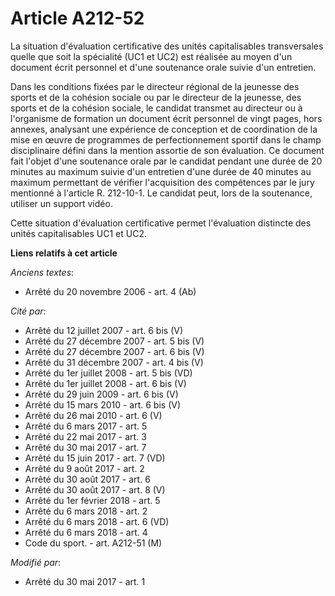 # Article A212-52

La situation d'évaluation certificative des unités capitalisables transversales quelle que soit la spécialité (UC1 et UC2)
est réalisée au moyen d'un document écrit personnel et d'une soutenance orale suivie d'un entretien.

Dans les conditions fixées par le directeur régional de la jeunesse des sports et de la cohésion sociale ou par le directeur
de la jeunesse, des sports et de la cohésion sociale, le candidat transmet au directeur ou à l'organisme de formation un
document écrit personnel de vingt pages, hors annexes, analysant une expérience de conception et de coordination de la mise
en œuvre de programmes de perfectionnement sportif dans le champ disciplinaire défini dans la mention assortie de son
évaluation. Ce document fait l'objet d'une soutenance orale par le candidat pendant une durée de 20 minutes au maximum suivie
d'un entretien d'une durée de 40 minutes au maximum permettant de vérifier l'acquisition des compétences par le jury
mentionné à l'article R. 212-10-1. Le candidat peut, lors de la soutenance, utiliser un support vidéo.

Cette situation d'évaluation certificative permet l'évaluation distincte des unités capitalisables UC1 et UC2.

**Liens relatifs à cet article**

_Anciens textes_:

  - Arrêté du 20 novembre 2006 - art. 4 (Ab)

_Cité par_:

  - Arrêté du 12 juillet 2007 - art. 6 bis (V)
  - Arrêté du 27 décembre 2007 - art. 5 bis (V)
  - Arrêté du 27 décembre 2007 - art. 6 bis (V)
  - Arrêté du 31 décembre 2007 - art. 4 bis (V)
  - Arrêté du 1er juillet 2008 - art. 5 bis (VD)
  - Arrêté du 1er juillet 2008 - art. 6 bis (V)
  - Arrêté du 29 juin 2009 - art. 6 bis (V)
  - Arrêté du 15 mars 2010 - art. 6 bis (V)
  - Arrêté du 26 mai 2010 - art. 6 (V)
  - Arrêté du 6 mars 2017 - art. 5
  - Arrêté du 22 mai 2017 - art. 3
  - Arrêté du 30 mai 2017 - art. 7
  - Arrêté du 15 juin 2017 - art. 7 (VD)
  - Arrêté du 9 août 2017 - art. 2
  - Arrêté du 30 août 2017 - art. 6
  - Arrêté du 30 août 2017 - art. 8 (V)
  - Arrêté du 1er février 2018 - art. 5
  - Arrêté du 6 mars 2018 - art. 2
  - Arrêté du 6 mars 2018 - art. 6 (VD)
  - Arrêté du 6 mars 2018 - art. 4
  - Code du sport. - art. A212-51 (M)

_Modifié par_:

  - Arrêté du 30 mai 2017 - art. 1
